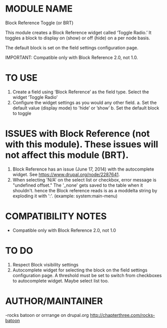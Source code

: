 
MODULE NAME
==================
Block Reference Toggle (or BRT)

This module creates a Block Reference widget called ‘Toggle Radio.’
It toggles a block to display on (show) or off (hide) on a per node basis.

The default block is set on the field settings configuration page.

IMPORTANT: Compatible only with Block Reference 2.0, not 1.0.


TO USE
==================
1. Create a field using ‘Block Reference’ as the field type. Select the widget ‘Toggle Radio’
2. Configure the widget settings as you would any other field.
   a. Set the default value (display mode) to 'hide’ or ’show’
   b. Set the default block to toggle

ISSUES with Block Reference (not with this module). These issues will not affect this module (BRT).
==================
1. Block Reference has an issue (June 17, 2014) with the autocomplete widget. See https://www.drupal.org/node/2287641.
2. When selecting 'N/A' on the select list or checkbox, error message is "undefined offset." The '_none' gets saved to the table when it shouldn't.
   hence the Block reference reads is as a moddelta string by exploding it with ':'. (example: system:main-menu)


COMPATIBILITY NOTES
==================
- Compatible only with Block Reference 2.0, not 1.0


TO DO
==================
1. Respect Block visibility settings
2. Autocomplete widget for selecting the block on the field settings configuration page. A threshold must be set to switch from checkboxes to autocomplete widget. Maybe select list too.


AUTHOR/MAINTAINER
======================
-rocks batoon or orrrange on drupal.org
http://chapterthree.com/rocks-batoon

